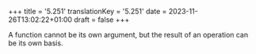+++
title = '5.251'
translationKey = '5.251'
date = 2023-11-26T13:02:22+01:00
draft = false
+++

A function cannot be its own argument, but the result of an operation can be its own basis.
